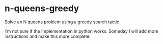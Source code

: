 # n-queens-greedy
Solve an N queens problem using a greedy search tactic  
  
I'm not sure if the implementation in python works.  Someday I will add more instructions and make this more complete.
